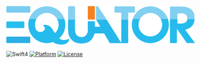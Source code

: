 <p align="center">
  <img src="img/equator.png" width="600" alt="Equator"/>
</p>

![Swift4](https://img.shields.io/badge/Swift-4.0-orange.svg?style=flat")
[![Platform](https://img.shields.io/cocoapods/p/SideMenuController.svg?style=flat)](http://cocoapods.org/pods/SideMenuController)
[![License](https://img.shields.io/cocoapods/l/SideMenuController.svg?style=flat)](http://cocoapods.org/pods/SideMenuController)
